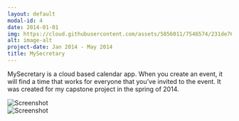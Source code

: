 ```yaml
---
layout: default
modal-id: 4
date: 2014-01-01
img: https://cloud.githubusercontent.com/assets/5856011/7546574/231de76c-f5ad-11e4-8952-e90474344c9b.png
alt: image-alt
project-date: Jan 2014 - May 2014
title: MySecretary
---
```

MySecretary is a cloud based calendar app. When you create an event, it will find a time that works for everyone that you’ve invited to the event. It was created for my capstone project in the spring of 2014.

<div class="col-md-6">
	<img src="https://cloud.githubusercontent.com/assets/5856011/7004196/63f412de-dc35-11e4-9c0b-649d145a799a.png" class="img-responsive img-centered" alt="Screenshot">
</div>
<div class="col-md-6">
	<img src="https://cloud.githubusercontent.com/assets/5856011/7004197/64004bbc-dc35-11e4-9448-ee2b7ace854f.png" class="img-responsive img-centered" alt="Screenshot">
</div>